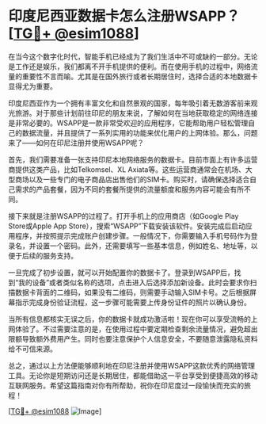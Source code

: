 # 印度尼西亚数据卡怎么注册WSAPP？[[TG💪+ @esim1088](https://t.me/s/esim1088)]

在当今这个数字化时代，智能手机已经成为了我们生活中不可或缺的一部分。无论是工作还是娱乐，我们都离不开手机提供的便利。而在使用手机的过程中，网络流量的重要性不言而喻。尤其是在国外旅行或者长期居住时，选择合适的本地数据卡显得尤为重要。

印度尼西亚作为一个拥有丰富文化和自然景观的国家，每年吸引着无数游客前来观光旅游。对于那些计划前往印尼的朋友来说，了解如何在当地获取稳定的网络连接是非常必要的。WSAPP是一款非常受欢迎的应用程序，它能帮助用户轻松管理自己的数据流量，并且提供了一系列实用的功能来优化用户的上网体验。那么，问题来了——如何在印尼注册并使用WSAPP呢？

首先，我们需要准备一张支持印尼本地网络服务的数据卡。目前市面上有许多运营商提供这类产品，比如Telkomsel、XL Axiata等。这些运营商通常会在机场、大型商场以及一些专门的电子商品店出售他们的SIM卡。购买时，请确保选择适合自己需求的产品套餐，因为不同的套餐所提供的流量额度和服务内容可能会有所不同。

接下来就是注册WSAPP的过程了。打开手机上的应用商店（如Google Play Store或Apple App Store），搜索“WSAPP”下载安装该软件。安装完成后启动应用程序，并按照提示完成账户创建步骤。一般情况下，你需要输入手机号码作为登录名，并设置一个密码。此外，还需要填写一些基本信息，例如姓名、地址等，以便于后续的服务支持。

一旦完成了初步设置，就可以开始配置你的数据卡了。登录到WSAPP后，找到“我的设备”或者类似名称的选项，点击进入后选择添加新设备。此时会要求你扫描数据卡背面的二维码，如果没有二维码，则需要手动输入SIM卡号。之后根据屏幕指示完成身份验证流程，这一步骤可能需要上传身份证件的照片以确认身份。

当所有信息都核实无误之后，你的数据卡就成功激活啦！现在你可以享受流畅的上网体验了。不过需要注意的是，在使用过程中要定期检查剩余流量情况，避免超出限额导致额外费用产生。同时也要注意保护个人信息安全，不要随意泄露隐私资料给不可信来源。

总之，通过以上方法便能够顺利地在印尼注册并使用WSAPP这款优秀的网络管理工具。无论你是短期访问还是长期居住，都能借助这一平台享受到便捷高效的移动互联网服务。希望这篇指南对你有所帮助，祝你在印尼度过一段愉快而充实的旅程！

[[TG💪+ @esim1088](https://t.me/s/esim1088) ![Image](https://i.postimg.cc/4NQfJmqS/Snipaste-2025-05-13-00-14-12.png)]